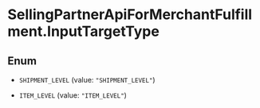 # SellingPartnerApiForMerchantFulfillment.InputTargetType

## Enum


* `SHIPMENT_LEVEL` (value: `"SHIPMENT_LEVEL"`)

* `ITEM_LEVEL` (value: `"ITEM_LEVEL"`)


